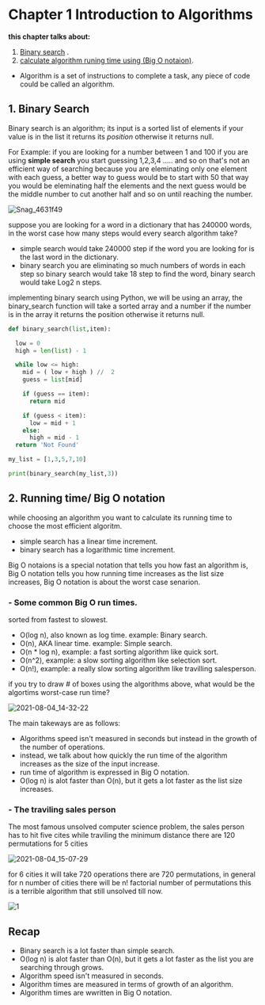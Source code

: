 # Chapter 1 Introduction to Algorithms

**this chapter talks about:**

1. [Binary search](#Binary) .
2. [calculate algorithm runing time using (Big O notaion)](#BigO).

- Algorithm is a set of instructions to complete a task, any piece of code could be called an algorithm.

<a name="Binary"/>

## 1. Binary Search

Binary search is an algorithm; its input is a sorted list of elements if your value is in the list it returns its *position* otherwise it returns null.

For Example: if you are looking for a number between 1 and 100 if you are using **simple search** you start guessing 1,2,3,4 ..... and so on that's not an efficient way of searching because you are eleminating only one element with each guess, a better way to guess would be to start with 50 that way you would be eleminating half the elements and the next guess would be the middle number to cut another half and so on until reaching the number. 

![Snag_4631f49](https://user-images.githubusercontent.com/56140418/128191857-f356dd0a-3a00-4abd-8cd3-9133a5f057df.png)

suppose you are looking for a word in a dictionary that has 240000 words, in the worst case how many steps would every search algorithm take?

-  simple search would take 240000 step if the word you are looking for is the last word in the dictionary.
-  binary search you are eliminating so much numbers of words in each step so binary search would take 18 step to find the word, binary search would take Log2 n steps.

implementing binary search using Python, we will be using an array, the binary_search function will take a sorted array and a number if the number is in the array it returns the position otherwise it returns null.

```python
def binary_search(list,item):

  low = 0
  high = len(list) - 1

  while low <= high:
    mid = ( low + high ) //  2
    guess = list[mid]

    if (guess == item):
      return mid 

    if (guess < item):
      low = mid + 1
    else:
      high = mid - 1
  return 'Not Found'

my_list = [1,3,5,7,10]

print(binary_search(my_list,3))
```
<a name="BigO"/>

## 2. Running time/ Big O notation

while choosing an algorithm you want to calculate its running time to choose the most efficient algoritm.

- simple search has a linear time increment.
- binary search has a logarithmic time increment.

Big O notaions is a special notation that tells you how fast an algorithm is, Big O notation tells you how running time increases as the list size increases, Big O notation is about the worst case senarion.

### - Some common Big O run times.

sorted from fastest to slowest.
-   O(log n), also known as log time. example: Binary search.
-   O(n), AKA linear time. example: Simple search.
-   O(n * log n), example: a fast sorting algorithm like quick sort.
-   O(n^2), example: a slow sorting algorithm like selection sort.
-   O(n!), example: a really slow sorting algorithm like travilling salesperson.

if you try to draw # of boxes using the algorithms above, what would be the algortims worst-case run time?

![2021-08-04_14-32-22](https://user-images.githubusercontent.com/56140418/128191587-11d9df65-f5af-436d-b277-b892b16c0380.png)

The main takeways are as follows:

-  Algorithms speed isn't measured in seconds but instead in the  growth of the number of operations.
-  instead, we talk about how quickly the run time of the algorithm increases as the size of the input increase.
-  run time of algorithm is expressed in Big O notation.
-  O(log n) is alot faster than O(n), but it gets a lot faster as the list size increases.

### - The traviling sales person

The most famous unsolved computer science problem, the sales person has to hit five cites while traviling the minimum distance
there are 120 permutations for 5 cities

![2021-08-04_15-07-29](https://user-images.githubusercontent.com/56140418/128191050-5b44e453-06bc-4d39-b8ff-3a9ca4499d63.png)

for 6 cities it will take 720 operations there are 720 permutations, in general for n number of cities there will be n! factorial number of permutations this is a terrible algorithm that still unsolved till now.

![1](https://user-images.githubusercontent.com/56140418/128191279-070ffe1b-f9a4-41a5-9a13-7658b0a18ff0.png)

## Recap

- Binary search is a lot faster than simple search.
- O(log n) is alot faster than O(n), but it gets a lot faster as the list you are searching through grows.
- Algorithm speed isn't measured in seconds.
- Algorithm times are measured in terms of growth of an algorithm.
- Algorithm times are wwritten in Big O notation.


